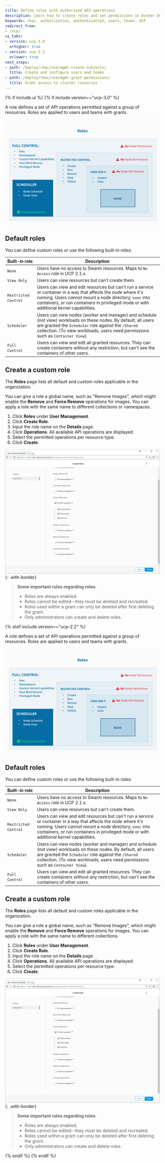 ```yaml
---
title: Define roles with authorized API operations
description: Learn how to create roles and set permissions in Docker Universal Control Plane.
keywords: rbac, authorization, authentication, users, teams, UCP
redirect_from:
- /ucp/
ui_tabs:
- version: ucp-3.0
  orhigher: true
- version: ucp-2.2
  orlower: true
next_steps:
- path: /deploy/rbac/usermgmt-create-subjects/
  title: Create and configure users and teams
- path: /deploy/rbac/usermgmt-grant-permissions/
  title: Grant access to cluster resources
---
```


{% if include.ui %}
{% if include.version=="ucp-3.0" %}

A role defines a set of API operations permitted against a group of resources.
Roles are applied to users and teams with grants.

![Diagram showing UCP permission levels](../images/permissions-ucp.svg)

 ## Default roles

You can define custom roles or use the following built-in roles:

| Built-in role        | Description |
| ---------------------| ------------------------------------------------------------------------------- |
| `None`               | Users have no access to Swarm resources. Maps to `No Access` role in UCP 2.1.x. |
| `View Only`          | Users can view resources but can't create them. |
| `Restricted Control` | Users can view and edit resources but can't run a service or container in a way that affects the node where it's running. Users _cannot_ mount a node directory, `exec` into containers, or run containers in privileged mode or with additional kernel capabilities. |
| `Scheduler`          | Users can view nodes (worker and manager) and schedule (not view) workloads on these nodes. By default, all users are granted the `Scheduler` role against the `/Shared` collection. (To view workloads, users need permissions such as `Container View`). |
| `Full Control`       | Users can view and edit all granted resources. They can create containers without any restriction, but can't see the containers of other users. |


## Create a custom role

The **Roles** page lists all default and custom roles applicable in the
organization.

You can give a role a global name, such as "Remove Images", which might enable the
**Remove** and **Force Remove** operations for images. You can apply a role with
the same name to different collections or namespaces.

1. Click **Roles** under **User Management**.
2. Click **Create Role**.
3. Input the role name on the **Details** page.
4. Click **Operations**. All available API operations are displayed.
5. Select the permitted operations per resource type.
6. Click **Create**.

![](../images/custom-role.png){: .with-border}

> **Some important rules regarding roles**:
> - Roles are always enabled.
> - Roles cannot be edited--they must be deleted and recreated.
> - Roles used within a grant can only be deleted after first deleting the grant.
> - Only administrators can create and delete roles.


{% elsif include.version=="ucp-2.2" %}

A role defines a set of API operations permitted against a group of resources.
Roles are applied to users and teams with grants.

![Diagram showing UCP permission levels](../images/permissions-ucp.svg)

 ## Default roles

You can define custom roles or use the following built-in roles:

| Built-in role        | Description |
| ---------------------| ------------------------------------------------------------------------------- |
| `None`               | Users have no access to Swarm resources. Maps to `No Access` role in UCP 2.1.x. |
| `View Only`          | Users can view resources but can't create them. |
| `Restricted Control` | Users can view and edit resources but can't run a service or container in a way that affects the node where it's running. Users _cannot_ mount a node directory, `exec` into containers, or run containers in privileged mode or with additional kernel capabilities. |
| `Scheduler`          | Users can view nodes (worker and manager) and schedule (not view) workloads on these nodes. By default, all users are granted the `Scheduler` role against the `/Shared` collection. (To view workloads, users need permissions such as `Container View`). |
| `Full Control`       | Users can view and edit all granted resources. They can create containers without any restriction, but can't see the containers of other users. |


## Create a custom role

The **Roles** page lists all default and custom roles applicable in the
organization.

You can give a role a global name, such as "Remove Images", which might enable the
**Remove** and **Force Remove** operations for images. You can apply a role with
the same name to different collections.

1. Click **Roles** under **User Management**.
2. Click **Create Role**.
3. Input the role name on the **Details** page.
4. Click **Operations**. All available API operations are displayed.
5. Select the permitted operations per resource type.
6. Click **Create**.

![](../images/custom-role.png){: .with-border}

> **Some important rules regarding roles**:
> - Roles are always enabled.
> - Roles cannot be edited--they must be deleted and recreated.
> - Roles used within a grant can only be deleted after first deleting the grant.
> - Only administrators can create and delete roles.

{% endif %}
{% endif %}
